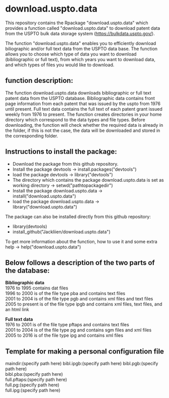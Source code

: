 # download.uspto.data
This repository contains the Rpackage "download.uspto.data" which provides a function called "download.uspto.data" to download patent data from the USPTO bulk data storage system (https://bulkdata.uspto.gov/). 

The function "download.uspto.data" enables you to efficiently download biliographic and/or full text data from the USPTO data base. The function allows you to choose which type of data you want to download (bibliographic or full text), from which years you want to download data, and which types of files you would like to download.  

## function description: 

The function download.uspto.data downloads bibliographic or full text patent data from the USPTO database. Bibliographic data contains front page information from each patent that was issued by the uspto from 1976 until present. Full text data contains the full text of each patent grant issued weekly from 1976 to present. The function creates directories in your home directory which correspond to the data types and file types. Before downloading, the function will check whether the required data is already in the folder, if this is not the case, the data will be downloaded and stored in the corresponding folder.

## Instructions to install the package: 

- Download the package from this github repository. 
- Install the package devtools -> install.packages("devtools")
- load the package devtools -> library("devtools")
- The directory which contains the package download.uspto.data is set as working directory -> setwd("pathtopackagedir")
- Install the package download.uspto.data  -> install("download.uspto.data")
- load the package download.uspto.data -> library("download.uspto.data")

The package can also be installed directly from this github repository: 

- library(devtools)
- install_github("Jackliien/download.uspto.data")

To get more information about the function, how to use it and some extra help -> help("download.uspto.data")

## Below follows a description of the two parts of the database:

**Bibliographic data**  
1976 to 1995 contains dat files  
1996 to 2000 is of the file type pba and contains text files  
2001 to 2004 is of the file type pgb and contains xml files and text files  
2005 to present is of the file type ipgb and contains xml files, text files, and an html link  

**Full text data**   
1976 to 2001 is of the file type pftaps and contains text files  
2001 to 2004 is of the file type pg and contains sgm files and xml files  
2005 to 2016 is of the file type ipg and contains xml files  

## Template for making a personal configuration file

maindir:(specify path here)
bibl.ipgb:(specify path here) 
bibl.pgb:(specify path here)   
bibl.pba:(specify path here)   
full.pftaps:(specify path here)   
full.pg:(specify path here)   
full.ipg:(specify path here)   
